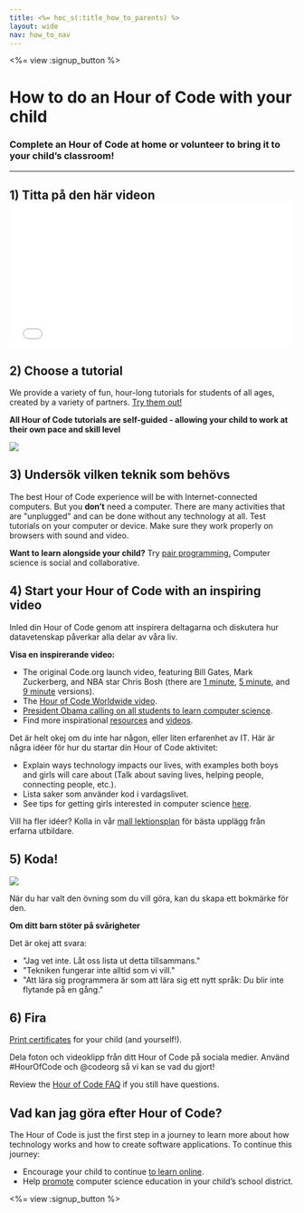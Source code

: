 ```yaml
---
title: <%= hoc_s(:title_how_to_parents) %>
layout: wide
nav: how_to_nav
---
```

<%= view :signup_button %>

# How to do an Hour of Code with your child

### Complete an Hour of Code at home or volunteer to bring it to your child’s classroom!

---

## 1) Titta på den här videon <iframe width="500" height="255" src="//www.youtube.com/embed/SrnvvWDm73k" frameborder="0" allowfullscreen mark="crwd-mark"></iframe> 

## 2) Choose a tutorial

We provide a variety of fun, hour-long tutorials for students of all ages, created by a variety of partners. [Try them out!](<%= resolve_url('/learn') %>)

**All Hour of Code tutorials are self-guided - allowing your child to work at their own pace and skill level**

[![](/images/fit-700/tutorials.png)](<%= resolve_url('/learn') %>)

## 3) Undersök vilken teknik som behövs

The best Hour of Code experience will be with Internet-connected computers. But you **don’t** need a computer. There are many activities that are "unplugged" and can be done without any technology at all. Test tutorials on your computer or device. Make sure they work properly on browsers with sound and video.

**Want to learn alongside your child?** Try [pair programming.](http://www.ncwit.org/resources/pair-programming-box-power-collaborative-learning) Computer science is social and collaborative.

## 4) Start your Hour of Code with an inspiring video

Inled din Hour of Code genom att inspirera deltagarna och diskutera hur datavetenskap påverkar alla delar av våra liv.

**Visa en inspirerande video:**

- The original Code.org launch video, featuring Bill Gates, Mark Zuckerberg, and NBA star Chris Bosh (there are [1 minute](https://www.youtube.com/watch?v=qYZF6oIZtfc), [5 minute](https://www.youtube.com/watch?v=nKIu9yen5nc), and [9 minute](https://www.youtube.com/watch?v=dU1xS07N-FA) versions).
- The [Hour of Code Worldwide video](https://www.youtube.com/watch?v=KsOIlDT145A).
- [President Obama calling on all students to learn computer science](https://www.youtube.com/watch?v=6XvmhE1J9PY).
- Find more inspirational [resources](<%= codeorg_url('/inspire') %>) and [videos](https://www.youtube.com/playlist?list=PLzdnOPI1iJNfpD8i4Sx7U0y2MccnrNZuP).

Det är helt okej om du inte har någon, eller liten erfarenhet av IT. Här är några idéer för hur du startar din Hour of Code aktivitet:

- Explain ways technology impacts our lives, with examples both boys and girls will care about (Talk about saving lives, helping people, connecting people, etc.).
- Lista saker som använder kod i vardagslivet.
- See tips for getting girls interested in computer science [here](<%= codeorg_url('/girls') %>).

Vill ha fler idéer? Kolla in vår [mall lektionsplan](/files/AfterschoolEducatorLessonPlanOutline.docx) för bästa upplägg från erfarna utbildare.

## 5) Koda!

<img src="/images/fit-700/tutorial-short-link.png" />

När du har valt den övning som du vill göra, kan du skapa ett bokmärke för den.

**Om ditt barn stöter på svårigheter**

Det är okej att svara:

- "Jag vet inte. Låt oss lista ut detta tillsammans."
- "Tekniken fungerar inte alltid som vi vill."
- "Att lära sig programmera är som att lära sig ett nytt språk: Du blir inte flytande på en gång."

## 6) Fira

[Print certificates](<%= codeorg_url('/certificates') %>) for your child (and yourself!).

Dela foton och videoklipp från ditt Hour of Code på sociala medier. Använd #HourOfCode och @codeorg så vi kan se vad du gjort!

Review the [Hour of Code FAQ](https://support.code.org/hc/en-us/categories/200147083-Hour-of-Code) if you still have questions.

## Vad kan jag göra efter Hour of Code?

The Hour of Code is just the first step in a journey to learn more about how technology works and how to create software applications. To continue this journey:

- Encourage your child to continue [to learn online](<%= codeorg_url('/learn/beyond') %>).
- Help [promote](<%= resolve_url('/promote') %>) computer science education in your child’s school district.

<%= view :signup_button %>